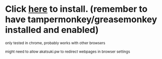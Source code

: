 # Click [here](https://github.com/isaklovas/beatmap-redirect/raw/main/userscript.user.js) to install. (remember to have tampermonkey/greasemonkey installed and enabled)

<sup>only tested in chrome, probably works with other browsers</sup>

<sup>might need to allow akatsuki.pw to redirect webpages in browser settings</sup>


